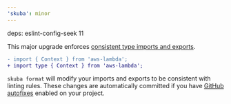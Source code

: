 ```yaml
---
'skuba': minor
---
```


deps: eslint-config-seek 11

This major upgrade enforces [consistent type imports and exports](https://typescript-eslint.io/blog/consistent-type-imports-and-exports-why-and-how/).

```diff
- import { Context } from 'aws-lambda';
+ import type { Context } from 'aws-lambda';
```

`skuba format` will modify your imports and exports to be consistent with linting rules. These changes are automatically committed if you have [GitHub autofixes](https://seek-oss.github.io/skuba/docs/deep-dives/github.html#github-autofixes) enabled on your project.
